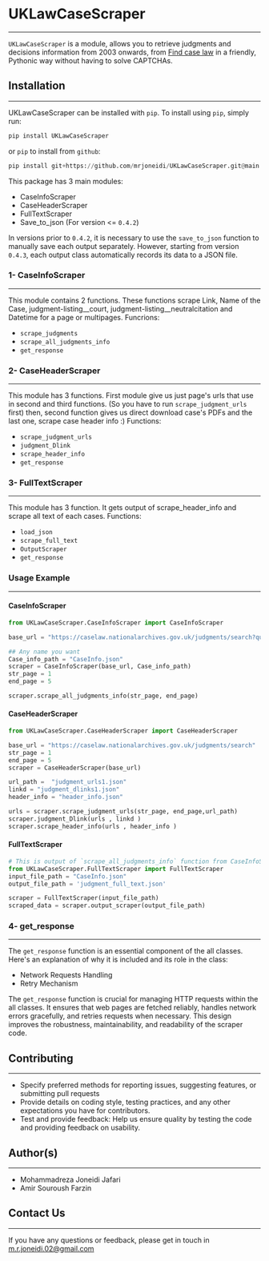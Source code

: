 # **UKLawCaseScraper**
------
`UKLawCaseScraper` is a module, allows you to retrieve judgments and decisions information from 2003 onwards, from [Find case law](https://caselaw.nationalarchives.gov.uk/)  in a friendly, Pythonic way without having to solve CAPTCHAs.

## Installation
-----
UKLawCaseScraper can be installed with `pip`. To install using `pip`, simply run:
```python
pip install UKLawCaseScraper
```
or `pip` to install from `github`:
```python
pip install git+https://github.com/mrjoneidi/UKLawCaseScraper.git@main
```
This package has 3 main modules:
* CaseInfoScraper
* CaseHeaderScraper
* FullTextScraper
* Save_to_json  (For version <= `0.4.2`)

In versions prior to `0.4.2`, it is necessary to use the `save_to_json` function to manually save each output separately. However, starting from version `0.4.3`, each output class automatically records its data to a JSON file.

### 1- CaseInfoScraper
---
This module contains 2 functions. These functions scrape Link, Name of the Case, judgment-listing__court, judgment-listing__neutralcitation and Datetime for a page or multipages.
Funcrions:
* `scrape_judgments`
* `scrape_all_judgments_info`
* `get_response`

### 2- CaseHeaderScraper
---
This module has 3 functions. First module give us just page's urls that use in second and third functions. (So you have to run `scrape_judgment_urls` first) then, second function gives us direct download case's PDFs and the last one, scrape case header info :)
Functions:
* `scrape_judgment_urls`
* `judgment_Dlink`
* `scrape_header_info`
* `get_response`

### 3- FullTextScraper
---
This module has 3 function. It gets output of scrape_header_info and scrape all text of each cases.
Functions:
* `load_json`
* `scrape_full_text`
* `OutputScraper`
* `get_response`

### Usage Example
----
#### **CaseInfoScraper**
```python
from UKLawCaseScraper.CaseInfoScraper import CaseInfoScraper

base_url = "https://caselaw.nationalarchives.gov.uk/judgments/search?query="

## Any name you want
Case_info_path = "CaseInfo.json"
scraper = CaseInfoScraper(base_url, Case_info_path)
str_page = 1
end_page = 5

scraper.scrape_all_judgments_info(str_page, end_page)
```
#### **CaseHeaderScraper**
```python
from UKLawCaseScraper.CaseHeaderScraper import CaseHeaderScraper

base_url = "https://caselaw.nationalarchives.gov.uk/judgments/search"
str_page = 1
end_page = 5
scraper = CaseHeaderScraper(base_url)

url_path =  "judgment_urls1.json"
linkd = "judgment_dlinks1.json"
header_info = "header_info.json"

urls = scraper.scrape_judgment_urls(str_page, end_page,url_path)
scraper.judgment_Dlink(urls , linkd )
scraper.scrape_header_info(urls , header_info )
```

#### **FullTextScraper**
```python
# This is output of `scrape_all_judgments_info` function from CaseInfoScraper module
from UKLawCaseScraper.FullTextScraper import FullTextScraper
input_file_path = "CaseInfo.json"
output_file_path = 'judgment_full_text.json'

scraper = FullTextScraper(input_file_path)
scraped_data = scraper.output_scraper(output_file_path)
```
### 4- get_response
----
The `get_response` function is an essential component of the all classes. Here's an explanation of why it is included and its role in the class:
* Network Requests Handling
* Retry Mechanism

The `get_response` function is crucial for managing HTTP requests within the all classes. It ensures that web pages are fetched reliably, handles network errors gracefully, and retries requests when necessary. This design improves the robustness, maintainability, and readability of the scraper code.

## Contributing
---
* Specify preferred methods for reporting issues, suggesting features, or submitting pull requests
* Provide details on coding style, testing practices, and any other expectations you have for contributors.
* Test and provide feedback: Help us ensure quality by testing the code and providing feedback on usability.

## Author(s)
----
* Mohammadreza Joneidi Jafari 
* Amir Souroush Farzin

## Contact Us
---
If you have any questions or feedback, please get in touch in m.r.joneidi.02@gmail.com


